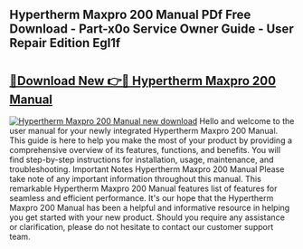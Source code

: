 ## Hypertherm Maxpro 200 Manual PDf Free Download - Part-x0o Service Owner Guide - User Repair Edition EgI1f

# <h2><a href="http://bc40536.oget.top/?id=Hypertherm+Maxpro+200+Manual">🔗Download New 👉🔴 Hypertherm Maxpro 200 Manual</a></h2>

[![Hypertherm Maxpro 200 Manual new download](https://i.imgur.com/5g1atiW.png)](http://bc40536.oget.top/?id=Hypertherm+Maxpro+200+Manual)
Hello and welcome to the user manual for your newly integrated Hypertherm Maxpro 200 Manual. This guide is here to help you make the most of your product by providing a comprehensive overview of its features, functions, and benefits. You will find step-by-step instructions for installation, usage, maintenance, and troubleshooting. Important Notes Hypertherm Maxpro 200 Manual Please take note of any important information throughout this manual. This remarkable Hypertherm Maxpro 200 Manual features list of features for seamless and efficient performance. It's our hope that the Hypertherm Maxpro 200 Manual has been a helpful and informative resource in helping you get started with your new product. Should you require any assistance or clarification, please do not hesitate to contact our customer support team.
